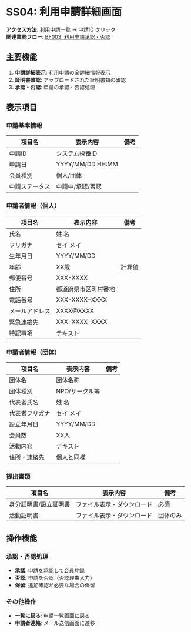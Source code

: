 # SS04: 利用申請詳細画面

**アクセス方法**: 利用申請一覧 → 申請ID クリック  
**関連業務フロー**: [BF003: 利用申請承認・否認](02_基本設計/0201_業務フロー/BF003_利用申請承認・否認.md)

## 主要機能
1. **申請詳細表示**: 利用申請の全詳細情報表示
2. **証明書確認**: アップロードされた証明書類の確認
3. **承認・否認**: 申請の承認・否認処理

## 表示項目

### 申請基本情報
| 項目名 | 表示内容 | 備考 |
|--------|----------|------|
| 申請ID | システム採番ID | |
| 申請日 | YYYY/MM/DD HH:MM | |
| 会員種別 | 個人/団体 | |
| 申請ステータス | 申請中/承認/否認 | |

### 申請者情報（個人）
| 項目名 | 表示内容 | 備考 |
|--------|----------|------|
| 氏名 | 姓 名 | |
| フリガナ | セイ メイ | |
| 生年月日 | YYYY/MM/DD | |
| 年齢 | XX歳 | 計算値 |
| 郵便番号 | XXX-XXXX | |
| 住所 | 都道府県市区町村番地 | |
| 電話番号 | XXX-XXXX-XXXX | |
| メールアドレス | XXXX@XXXX | |
| 緊急連絡先 | XXX-XXXX-XXXX | |
| 特記事項 | テキスト | |

### 申請者情報（団体）
| 項目名 | 表示内容 | 備考 |
|--------|----------|------|
| 団体名 | 団体名称 | |
| 団体種別 | NPO/サークル等 | |
| 代表者氏名 | 姓 名 | |
| 代表者フリガナ | セイ メイ | |
| 設立年月日 | YYYY/MM/DD | |
| 会員数 | XX人 | |
| 活動内容 | テキスト | |
| 住所・連絡先 | 個人と同様 | |

### 提出書類
| 項目名 | 表示内容 | 備考 |
|--------|----------|------|
| 身分証明書/設立証明書 | ファイル表示・ダウンロード | 必須 |
| 活動証明書 | ファイル表示・ダウンロード | 団体のみ |

## 操作機能

### 承認・否認処理
- **承認**: 申請を承認して会員登録
- **否認**: 申請を否認（否認理由入力）
- **保留**: 追加確認が必要な場合の保留

### その他操作
- **一覧に戻る**: 申請一覧画面に戻る
- **申請者連絡**: メール送信画面に遷移